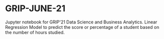 # GRIP-JUNE-21
Jupyter notebook for GRIP'21 Data Science and Business Analytics.
Linear Regression Model to predict the score or percentage of a student based on the number of hours studied.

